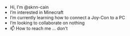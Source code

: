 -  Hi, I’m @sknn-cain
-  I’m interested in Minecraft
-  I’m currently learning how to connect a Joy-Con to a PC
-  I’m looking to collaborate on nothing
- 📫 How to reach me ... don't

<!---
sknn-cain/sknn-cain is a ✨ special ✨ repository because its `README.md` (this file) appears on your GitHub profile.
You can click the Preview link to take a look at your changes.
--->
